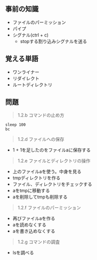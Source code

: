 ## 事前の知識
- ファイルのパーミッション
- パイプ
- シグナル(ctrl + c)
  - stopする割り込みシグナルを送る 

## 覚える単語
- ワンライナー
- リダイレクト
- ルートディレクトリ

## 問題
> 1.2.b コマンドの止め方
```
sleep 100
bc
```

> 1.2.d ファイルへの保存  
- 1 + 1を足したのをファイルaに保存する

> 1.2.e ファイルとディレクトリの操作
- 上のファイルaを使う。中身を見る
- tmpディレクトリを作る
- ファイル、ディレクトリをチェックする
- aをtmpに移動する
- aを削除してtmpも削除する

> 1.2.f ファイルのパーミッション
- 再びファイルaを作る
- aを読めなくする
- aを書き込めなくする

> 1.2.g コマンドの調査
- lsを調べる



